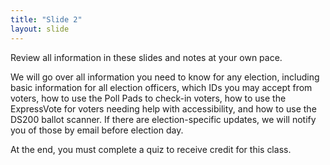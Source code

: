 ```yaml
---
title: "Slide 2"
layout: slide
---
```

Review all information in these slides and notes at your own pace.

We will go over all information you need to know for any election, including basic information for all election officers, which IDs you may accept from voters, how to use the Poll Pads to check-in voters, how to use the ExpressVote for voters needing help with accessibility, and how to use the DS200 ballot scanner. If there are election-specific updates, we will notify you of those by email before election day.

At the end, you must complete a quiz to receive credit for this class.